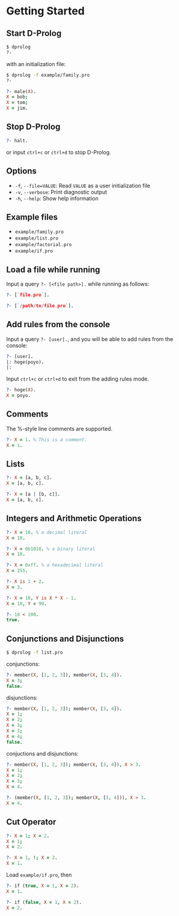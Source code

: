 Getting Started
===

## Start D-Prolog

```bash
$ dprolog
?-
```

with an initialization file:
```bash
$ dprolog -f example/family.pro
?-
```
```prolog
?- male(X).
X = bob;
X = tom;
X = jim.
```

## Stop D-Prolog

```prolog
?- halt.
```
or input `ctrl+c` or `ctrl+d` to stop D-Prolog.

## Options

- `-f`, `--file=VALUE`:  Read `VALUE` as a user initialization file
- `-v`, `--verbose`:  Print diagnostic output
- `-h`, `--help`:  Show help information

## Example files

- `example/family.pro`
- `example/list.pro`
- `example/factorial.pro`
- `example/if.pro`

## Load a file while running

Input a query `?- [<file path>].` while running as follows:
```prolog
?- [`file.pro`].
```
```prolog
?- [`/path/to/file.pro`].
```

## Add rules from the console

Input a query `?- [user].`, and you will be able to add rules from the console:
```prolog
?- [user].
|: hoge(poyo).
|:
```
Input `ctrl+c` or `ctrl+d` to exit from the adding rules mode.

```prolog
?- hoge(X).
X = poyo.
```

## Comments

The %-style line comments are supported.

```prolog
?- X = 1. % This is a comment.
X = 1.
```

## Lists

```prolog
?- X = [a, b, c].
X = [a, b, c].

?- X = [a | [b, c]].
X = [a, b, c].
```

## Integers and Arithmetic Operations

```prolog
?- X = 10. % a decimal literal
X = 10.

?- X = 0b1010. % a binary literal
X = 10.

?- X = 0xff. % a hexadecimal literal
X = 255.
```

```prolog
?- X is 1 + 2.
X = 3.

?- X = 10, Y is X * X - 1.
X = 10, Y = 99.

?- 10 < 100.
true.
```

## Conjunctions and Disjunctions

```bash
$ dprolog -f list.pro
```

conjunctions:
```prolog
?- member(X, [1, 2, 3]), member(X, [3, 4]).
X = 3;
false.
```

disjunctions:
```prolog
?- member(X, [1, 2, 3]); member(X, [3, 4]).
X = 1;
X = 2;
X = 3;
X = 3;
X = 4;
false.
```

conjuctions and disjunctions:
```prolog
?- member(X, [1, 2, 3]); member(X, [3, 4]), X > 3.
X = 1;
X = 2;
X = 3;
X = 4.

?- (member(X, [1, 2, 3]); member(X, [3, 4])), X > 3.
X = 4.
```

## Cut Operator

```prolog
?- X = 1; X = 2.
X = 1;
X = 2.

?- X = 1, !; X = 2.
X = 1.
```

Load `example/if.pro`, then
```prolog
?- if (true, X = 1, X = 2).
X = 1.

?- if (false, X = 1, X = 2).
X = 2.
```
